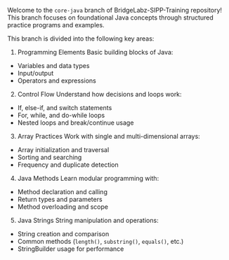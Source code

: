 Welcome to the `core-java` branch of BridgeLabz-SIPP-Training repository!  
This branch focuses on foundational Java concepts through structured practice programs and examples.

This branch is divided into the following key areas:
1. Programming Elements
Basic building blocks of Java:
- Variables and data types
- Input/output
- Operators and expressions

2. Control Flow
Understand how decisions and loops work:
- If, else-if, and switch statements
- For, while, and do-while loops
- Nested loops and break/continue usage

 3. Array Practices
 Work with single and multi-dimensional arrays:
 - Array initialization and traversal
 - Sorting and searching
 - Frequency and duplicate detection

 4.  Java Methods
 Learn modular programming with:
- Method declaration and calling
- Return types and parameters
- Method overloading and scope

 5. Java Strings
String manipulation and operations:
- String creation and comparison
- Common methods (`length()`, `substring()`, `equals()`, etc.)
- StringBuilder usage for performance

